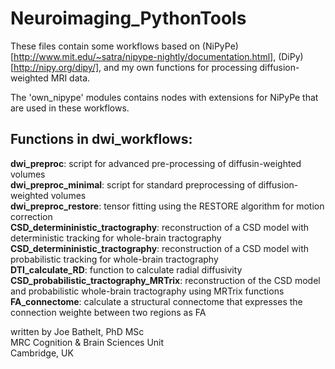 # Neuroimaging_PythonTools
These files contain some workflows based on (NiPyPe)[http://www.mit.edu/~satra/nipype-nightly/documentation.html], (DiPy)[http://nipy.org/dipy/], and my own functions for processing diffusion-weighted MRI data. 

The 'own_nipype' modules contains nodes with extensions for NiPyPe that are used in these workflows. 

## Functions in dwi_workflows:
__dwi_preproc__: script for advanced pre-processing of diffusin-weighted volumes  
__dwi_preproc_minimal__: script for standard preprocessing of diffusion-weighted volumes  
__dwi_preproc_restore__: tensor fitting using the RESTORE algorithm for motion correction  
__CSD_determininistic_tractography__: reconstruction of a CSD model with deterministic tracking for whole-brain tractography  
__CSD_determininistic_tractography__: reconstruction of a CSD model with probabilistic tracking for whole-brain tractography  
__DTI_calculate_RD__: function to calculate radial diffusivity  
__CSD_probabilistic_tractography_MRTrix__: reconstruction of the CSD model and probabilistic whole-brain tractography using MRTrix functions  
__FA_connectome__: calculate a structural connectome that expresses the connection weighte between two regions as FA  



written by Joe Bathelt, PhD MSc  
MRC Cognition & Brain Sciences Unit  
Cambridge, UK 
